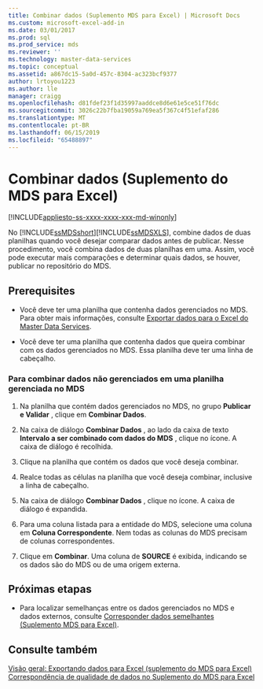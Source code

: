 ```yaml
---
title: Combinar dados (Suplemento MDS para Excel) | Microsoft Docs
ms.custom: microsoft-excel-add-in
ms.date: 03/01/2017
ms.prod: sql
ms.prod_service: mds
ms.reviewer: ''
ms.technology: master-data-services
ms.topic: conceptual
ms.assetid: a867dc15-5a0d-457c-8304-ac323bcf9377
author: lrtoyou1223
ms.author: lle
manager: craigg
ms.openlocfilehash: d81fdef23f1d35997aaddce8d6e61e5ce51f76dc
ms.sourcegitcommit: 3026c22b7fba19059a769ea5f367c4f51efaf286
ms.translationtype: MT
ms.contentlocale: pt-BR
ms.lasthandoff: 06/15/2019
ms.locfileid: "65488897"
---
```

# <a name="combine-data-mds-add-in-for-excel"></a>Combinar dados (Suplemento do MDS para Excel)

[!INCLUDE[appliesto-ss-xxxx-xxxx-xxx-md-winonly](../../includes/appliesto-ss-xxxx-xxxx-xxx-md-winonly.md)]

  No [!INCLUDE[ssMDSshort](../../includes/ssmdsshort-md.md)][!INCLUDE[ssMDSXLS](../../includes/ssmdsxls-md.md)], combine dados de duas planilhas quando você desejar comparar dados antes de publicar. Nesse procedimento, você combina dados de duas planilhas em uma. Assim, você pode executar mais comparações e determinar quais dados, se houver, publicar no repositório do MDS.  
  
## <a name="prerequisites"></a>Prerequisites  
  
-   Você deve ter uma planilha que contenha dados gerenciados no MDS. Para obter mais informações, consulte [Exportar dados para o Excel do Master Data Services](../../master-data-services/microsoft-excel-add-in/export-data-to-excel-from-master-data-services.md).  
  
-   Você deve ter uma planilha que contenha dados que queira combinar com os dados gerenciados no MDS. Essa planilha deve ter uma linha de cabeçalho.  
  
### <a name="to-combine-non-managed-data-into-an-mds-managed-sheet"></a>Para combinar dados não gerenciados em uma planilha gerenciada no MDS  
  
1.  Na planilha que contém dados gerenciados no MDS, no grupo **Publicar e Validar** , clique em **Combinar Dados**.  
  
2.  Na caixa de diálogo **Combinar Dados** , ao lado da caixa de texto **Intervalo a ser combinado com dados do MDS** , clique no ícone. A caixa de diálogo é recolhida.  
  
3.  Clique na planilha que contém os dados que você deseja combinar.  
  
4.  Realce todas as células na planilha que você deseja combinar, inclusive a linha de cabeçalho.  
  
5.  Na caixa de diálogo **Combinar Dados** , clique no ícone. A caixa de diálogo é expandida.  
  
6.  Para uma coluna listada para a entidade do MDS, selecione uma coluna em **Coluna Correspondente**. Nem todas as colunas do MDS precisam de colunas correspondentes.  
  
7.  Clique em **Combinar**. Uma coluna de **SOURCE** é exibida, indicando se os dados são do MDS ou de uma origem externa.  
  
## <a name="next-steps"></a>Próximas etapas  
  
-   Para localizar semelhanças entre os dados gerenciados no MDS e dados externos, consulte [Corresponder dados semelhantes &#40;Suplemento MDS para Excel&#41;](../../master-data-services/microsoft-excel-add-in/match-similar-data-mds-add-in-for-excel.md).  
  
## <a name="see-also"></a>Consulte também  
 [Visão geral: Exportando dados para Excel &#40;suplemento do MDS para Excel&#41;](../../master-data-services/microsoft-excel-add-in/overview-exporting-data-to-excel-mds-add-in-for-excel.md)   
 [Correspondência de qualidade de dados no Suplemento do MDS para Excel](../../master-data-services/microsoft-excel-add-in/data-quality-matching-in-the-mds-add-in-for-excel.md)  
  
  
